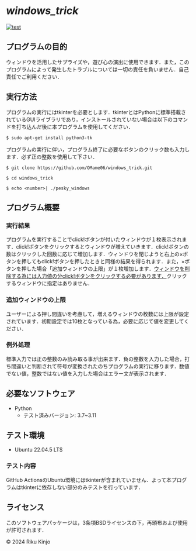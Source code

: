 # _windows_trick_
[![test](https://github.com/OMame06/windows_trick/actions/workflows/test.yml/badge.svg)](https://github.com/OMame06/windows_trick/actions/workflows/test.yml)

## プログラムの目的
ウィンドウを活用したサプライズや，遊び心の演出に使用できます．また，このプログラムによって発生したトラブルについては一切の責任を負いません．自己責任でご利用ください．

## 実行方法
プログラムの実行にはtkinterを必要とします．tkinterとはPythonに標準搭載されているGUIライブラリであり，インストールされていない場合は以下のコマンドを打ち込んだ後に本プログラムを使用してください．
```
$ sudo apt-get install python3-tk
```
プログラムの実行に伴い，プログラム終了に必要なボタンのクリック数も入力します．必ず正の整数を使用して下さい．
```
$ git clone https://github.com/OMame06/windows_trick.git
```
```
$ cd windows_trick
```
```
$ echo <number>| ./pesky_windows
```

## プログラム概要
### 実行結果
プログラムを実行することでclick!ボタンが付いたウィンドウが１枚表示されます．click!ボタンをクリックするとウィンドウが増えていきます．click!ボタンの数はクリックした回数に応じて増加します．ウィンドウを閉じようと右上の×ボタンを押してもclick!ボタンを押したときと同様の結果を得られます．また，×ボタンを押した場合「追加ウィンドウの上限」が１枚増加します．<ins>ウィンドウを削除する為には入力値の分click!ボタンをクリックする必要があります．</ins>クリックするウィンドウに指定はありません．
### 追加ウィンドウの上限
ユーザーによる押し間違いを考慮して，増えるウィンドウの枚数には上限が設定されています．初期設定では10枚となっている為，必要に応じて値を変更してください．
### 例外処理
標準入力では正の整数のみ読み取る事が出来ます．負の整数を入力した場合，打ち間違いと判断されて符号が変換されたのちプログラムの実行に移ります．数値でない値，整数ではない値を入力した場合はエラー文が表示されます．

## 必要なソフトウェア
- Python
  - テスト済みバージョン: 3.7~3.11

## テスト環境
- Ubuntu 22.04.5 LTS
### テスト内容
GitHub ActionsのUbuntu環境にはtkinterが含まれていません．よって本プログラムはtkinterに依存しない部分のみテストを行っています．
  
## ライセンス
このソフトウェアパッケージは，3条項BSDライセンスの下，再頒布および使用が許可されます．

© 2024 Riku Kinjo
